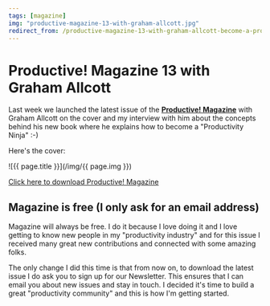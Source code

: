 ```yaml
---
tags: [magazine]
img: "productive-magazine-13-with-graham-allcott.jpg"
redirect_from: /productive-magazine-13-with-graham-allcott-become-a-productivity-ninja/
---
```


# Productive! Magazine 13 with Graham Allcott


Last week we launched the latest issue of the **[Productive! Magazine](/magazine/)** with Graham Allcott on the cover and my interview with him about the concepts behind his new book where he explains how to become a "Productivity Ninja" :-)  


Here's the cover:

<!--More-->

![{{ page.title }}](/img/{{ page.img }})

[Click here to download Productive! Magazine](http://www.productivemag.com/13)

## Magazine is free (I only ask for an email address)

Magazine will always be free. I do it because I love doing it and I love getting to know new people in my "productivity industry" and for this issue I received many great new contributions and connected with some amazing folks.

The only change I did this time is that from now on, to download the latest issue I do ask you to sign up for our Newsletter. This ensures that I can email you about new issues and stay in touch. I decided it's time to build a great "productivity community" and this is how I'm getting started.

[n]: https://michael.gratis/nozbe